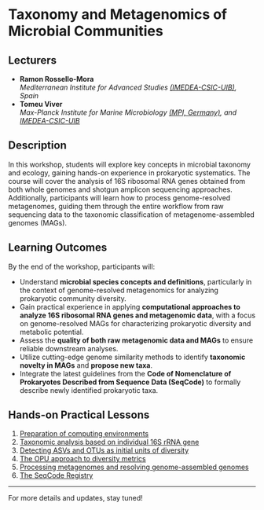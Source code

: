 # Taxonomy and Metagenomics of Microbial Communities

## Lecturers

- **Ramon Rossello-Mora**  
  *Mediterranean Institute for Advanced Studies [(IMEDEA-CSIC-UIB)](https://imedea.uib-csic.es/), Spain*
- **Tomeu Viver**  
  *Max-Planck Institute for Marine Microbiology [(MPI, Germany)](https://www.mpi-bremen.de/Max-Planck-Institut-fuer-Marine-Mikrobiologie-in-Bremen.html), and [IMEDEA-CSIC-UIB](https://imedea.uib-csic.es/)*

## Description

In this workshop, students will explore key concepts in microbial taxonomy and ecology, gaining hands-on experience in prokaryotic systematics. The course will cover the analysis of 16S ribosomal RNA genes obtained from both whole genomes and shotgun amplicon sequencing approaches. Additionally, participants will learn how to process genome-resolved metagenomes, guiding them through the entire workflow from raw sequencing data to the taxonomic classification of metagenome-assembled genomes (MAGs).

## Learning Outcomes

By the end of the workshop, participants will:

- Understand **microbial species concepts and definitions**, particularly in the context of genome-resolved metagenomics for analyzing prokaryotic community diversity.
- Gain practical experience in applying **computational approaches to analyze 16S ribosomal RNA genes and metagenomic data**, with a focus on genome-resolved MAGs for characterizing prokaryotic diversity and metabolic potential.
- Assess the **quality of both raw metagenomic data and MAGs** to ensure reliable downstream analyses.
- Utilize cutting-edge genome similarity methods to identify **taxonomic novelty in MAGs** and **propose new taxa**.
- Integrate the latest guidelines from the **Code of Nomenclature of Prokaryotes Described from Sequence Data (SeqCode)** to formally describe newly identified prokaryotic taxa.

## Hands-on Practical Lessons

1. [Preparation of computing environments](https://tomeuviver.github.io/Computing_environment.github.io/)
2. [Taxonomic analysis based on individual 16S rRNA gene](https://tomeuviver.github.io/Single_16S_ARB/)
3. [Detecting ASVs and OTUs as initial units of diversity](https://tomeuviver.github.io/ASVs_Qiime2.github.io/)
4. [The OPU approach to diversity metrics](https://tomeuviver.github.io/OPU_approach/)
5. [Processing metagenomes and resolving genome-assembled genomes](https://www.google.com/)
6. [The SeqCode Registry](https://www.google.com/)

---

For more details and updates, stay tuned!



